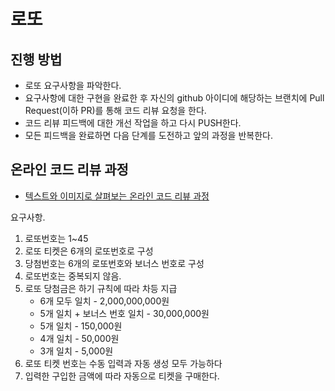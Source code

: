 # 로또
## 진행 방법
* 로또 요구사항을 파악한다.
* 요구사항에 대한 구현을 완료한 후 자신의 github 아이디에 해당하는 브랜치에 Pull Request(이하 PR)를 통해 코드 리뷰 요청을 한다.
* 코드 리뷰 피드백에 대한 개선 작업을 하고 다시 PUSH한다.
* 모든 피드백을 완료하면 다음 단계를 도전하고 앞의 과정을 반복한다.

## 온라인 코드 리뷰 과정
* [텍스트와 이미지로 살펴보는 온라인 코드 리뷰 과정](https://github.com/next-step/nextstep-docs/tree/master/codereview)

요구사항.
1. 로또번호는 1~45 
2. 로또 티켓은 6개의 로또번호로 구성
3. 당첨번호는 6개의 로또번호와 보너스 번호로 구성
4. 로또번호는 중복되지 않음.
5. 로또 당첨금은 하기 규칙에 따라 차등 지급
   - 6개 모두 일치 - 2,000,000,000원
   - 5개 일치 + 보너스 번호 일치 - 30,000,000원
   - 5개 일치 - 150,000원
   - 4개 일치 - 50,000원
   - 3개 일치 - 5,000원
6. 로또 티켓 번호는 수동 입력과 자동 생성 모두 가능하다
7. 입력한 구입한 금액에 따라 자동으로 티켓을 구매한다.